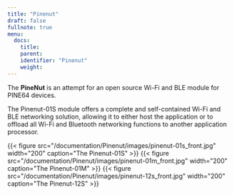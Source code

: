 ```yaml
---
title: "Pinenut"
draft: false
fullnote: true
menu:
  docs:
    title:
    parent:
    identifier: "Pinenut"
    weight:
---
```


The **PineNut** is an attempt for an open source Wi-Fi and BLE module for PINE64 devices.

The Pinenut-01S module offers a complete and self-contained Wi-Fi and BLE networking solution, allowing it to either host the application or to offload all Wi-Fi and Bluetooth networking functions to another application processor.

{{< figure src="/documentation/Pinenut/images/pinenut-01s_front.jpg" width="200" caption="The Pinenut-01S" >}}
{{< figure src="/documentation/Pinenut/images/pinenut-01m_front.jpg" width="200" caption="The Pinenut-01M" >}}
{{< figure src="/documentation/Pinenut/images/pinenut-12s_front.jpg" width="200" caption="The Pinenut-12S" >}}